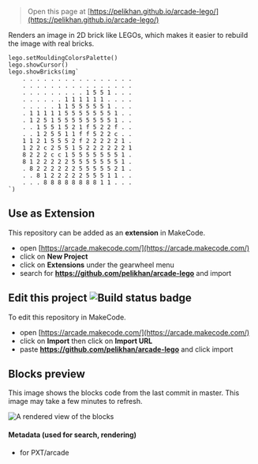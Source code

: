  


> Open this page at [https://pelikhan.github.io/arcade-lego/](https://pelikhan.github.io/arcade-lego/)

Renders an image in 2D brick like LEGOs, which makes it easier to rebuild
the image with real bricks.

```blocks
lego.setMouldingColorsPalette()
lego.showCursor()
lego.showBricks(img`
    . . . . . . . . . . . . . . . .
    . . . . . . . . . . . . . . . .
    . . . . . . . . . 1 5 5 1 . . .
    . . . . . . 1 1 1 1 1 1 . . . .
    . . . . . 1 1 5 5 5 5 5 1 . . .
    . 1 1 1 1 1 5 5 5 5 5 5 5 1 . .
    . 1 2 5 1 5 5 5 5 5 5 5 5 1 . .
    . . 1 5 5 1 5 2 1 f 5 2 2 f . .
    . . 1 2 5 5 1 1 f f 5 2 2 c . .
    1 1 2 1 5 5 5 2 f 2 2 2 2 2 1 .
    1 2 2 c 2 5 5 1 5 2 2 2 2 2 2 1
    8 2 2 2 c c 1 5 5 5 5 5 5 5 1 .
    8 1 2 2 2 2 2 5 5 5 5 5 5 5 1 .
    . 8 2 2 2 2 2 2 5 5 5 5 5 2 1 .
    . . 8 1 2 2 2 2 2 5 5 5 1 1 . .
    . . . 8 8 8 8 8 8 8 8 1 1 . . .
`)
```

## Use as Extension

This repository can be added as an **extension** in MakeCode.

* open [https://arcade.makecode.com/](https://arcade.makecode.com/)
* click on **New Project**
* click on **Extensions** under the gearwheel menu
* search for **https://github.com/pelikhan/arcade-lego** and import

## Edit this project ![Build status badge](https://github.com/pelikhan/arcade-lego/workflows/MakeCode/badge.svg)

To edit this repository in MakeCode.

* open [https://arcade.makecode.com/](https://arcade.makecode.com/)
* click on **Import** then click on **Import URL**
* paste **https://github.com/pelikhan/arcade-lego** and click import

## Blocks preview

This image shows the blocks code from the last commit in master.
This image may take a few minutes to refresh.

![A rendered view of the blocks](https://github.com/pelikhan/arcade-lego/raw/master/.github/makecode/blocks.png)

#### Metadata (used for search, rendering)

* for PXT/arcade
<script src="https://makecode.com/gh-pages-embed.js"></script><script>makeCodeRender("{{ site.makecode.home_url }}", "{{ site.github.owner_name }}/{{ site.github.repository_name }}");</script>
